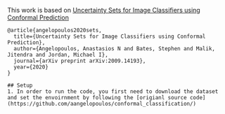 
This work is based on [Uncertainty Sets for Image Classifiers using Conformal Prediction](https://arxiv.org/abs/2009.14193)
```
@article{angelopoulos2020sets,
  title={Uncertainty Sets for Image Classifiers using Conformal Prediction},
  author={Angelopoulos, Anastasios N and Bates, Stephen and Malik, Jitendra and Jordan, Michael I},
  journal={arXiv preprint arXiv:2009.14193},
  year={2020}
}

## Setup
1. In order to run the code, you first need to download the dataset and set the envoirnment by following the [origianl source code](https://github.com/aangelopoulos/conformal_classification/) 
